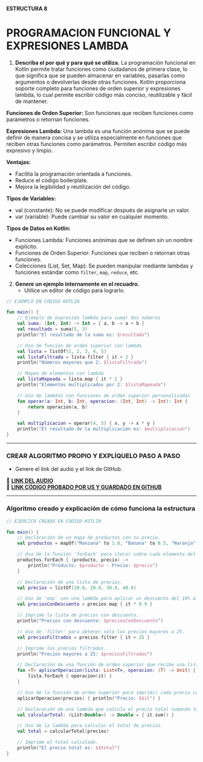 #### ESTRUCTURA 8 
# PROGRAMACION FUNCIONAL Y EXPRESIONES LAMBDA

1. **Describa el por qué y para qué se utiliza.**
La programación funcional en Kotlin permite tratar funciones como ciudadanos de primera clase, lo que significa que se pueden almacenar en variables, pasarlas como argumentos o devolverlas desde otras funciones. Kotlin proporciona soporte completo para funciones de orden superior y expresiones lambda, lo cual permite escribir código más conciso, reutilizable y fácil de mantener.

**Funciones de Orden Superior:** Son funciones que reciben funciones como parámetros o retornan funciones.

**Expresiones Lambda:** Una lambda es una función anónima que se puede definir de manera concisa y se utiliza especialmente en funciones que reciben otras funciones como parámetros. Permiten escribir código más expresivo y limpio.

**Ventajas:**
- Facilita la programación orientada a funciones.
- Reduce el código boilerplate.
- Mejora la legibilidad y reutilización del código.

**Tipos de Variables:**
- val (constante): No se puede modificar después de asignarle un valor.
- var (variable): Puede cambiar su valor en cualquier momento.

**Tipos de Datos en Kotlin:**
- Funciones Lambda: Funciones anónimas que se definen sin un nombre explícito.
- Funciones de Orden Superior: Funciones que reciben o retornan otras funciones.
- Colecciones (List, Set, Map): Se pueden manipular mediante lambdas y funciones estándar como `filter`, `map`, `reduce`, etc.



2. **Genere un ejemplo internamente en el recuadro.**  
   - Utilice un editor de código para lograrlo.  

```kotlin
// EJEMPLO EN CÓDIGO KOTLIN

fun main() {
    // Ejemplo de expresión lambda para sumar dos números
    val suma: (Int, Int) -> Int = { a, b -> a + b }
    val resultado = suma(5, 3)
    println("El resultado de la suma es: $resultado")

    // Uso de función de orden superior con lambda
    val lista = listOf(1, 2, 3, 4, 5)
    val listaFiltrada = lista.filter { it > 2 }
    println("Números mayores que 2: $listaFiltrada")

    // Mapeo de elementos con lambda
    val listaMapeada = lista.map { it * 2 }
    println("Elementos multiplicados por 2: $listaMapeada")

    // Uso de lambdas con funciones de orden superior personalizadas
    fun operar(a: Int, b: Int, operacion: (Int, Int) -> Int): Int {
        return operacion(a, b)
    }

    val multiplicacion = operar(4, 5) { x, y -> x * y }
    println("El resultado de la multiplicación es: $multiplicacion")
}


```

---

### CREAR ALGORITMO PROPIO Y EXPLÍQUELO PASO A PASO  
- Genere el link del audio y el link de GitHub.  

🔗 **[LINK DEL AUDIO](https://github.com/Beltran18/Kotlin/blob/beb2dc12fb0ebcc7ef5fa44f7ba7ed77a11bd0b3/tarjeta1/audio-tarjeta1.ogg)**  
🔗 **[LINK CÓDIGO PROBADO POR US Y GUARDADO EN GITHUB](https://github.com/Beltran18/Kotlin/blob/4786c503181391eb065b9ea962e2a517275d4359/tarjeta1/img-tarjeta1.png)**  

---

### Algoritmo creado y explicación de cómo funciona la estructura  

```kotlin
// EJERCICO CREADO EN CÓDIGO KOTLIN

fun main() {
    // Declaración de un mapa de productos con su precio.
    val productos = mapOf("Manzana" to 1.0, "Banana" to 0.5, "Naranja" to 0.8)

    // Uso de la función 'forEach' para iterar sobre cada elemento del mapa.
    productos.forEach { (producto, precio) ->
        println("Producto: $producto - Precio: $precio")
    }

    // Declaración de una lista de precios.
    val precios = listOf(10.0, 20.0, 30.0, 40.0)

    // Uso de 'map' con una lambda para aplicar un descuento del 10% a cada precio.
    val preciosConDescuento = precios.map { it * 0.9 }

    // Imprime la lista de precios con descuento.
    println("Precios con descuento: $preciosConDescuento")

    // Uso de 'filter' para obtener solo los precios mayores a 25.
    val preciosFiltrados = precios.filter { it > 25 }

    // Imprime los precios filtrados.
    println("Precios mayores a 25: $preciosFiltrados")

    // Declaración de una función de orden superior que recibe una lista y una operación sobre ella.
    fun <T> aplicarOperacion(lista: List<T>, operacion: (T) -> Unit) {
        lista.forEach { operacion(it) }
    }

    // Uso de la función de orden superior para imprimir cada precio con formato especial.
    aplicarOperacion(precios) { println("Precio: $$it") }

    // Declaración de una lambda que calcula el precio total sumando todos los elementos de la lista.
    val calcularTotal: (List<Double>) -> Double = { it.sum() }

    // Uso de la lambda para calcular el total de precios.
    val total = calcularTotal(precios)

    // Imprime el total calculado.
    println("El precio total es: $$total")
}

```

